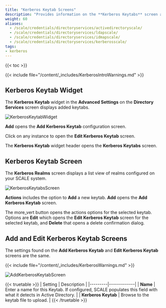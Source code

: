 ```yaml
---
title: "Kerberos Keytab Screens"
description: "Provides information on the **Kerberos Keytabs** screen and widget settings."
weight: 60
aliases:
  - /scale/credentials/directoryservices/activedirectoryscale/
  - /scale/credentials/directoryservices/ldapscale/
  - /scale/credentials/directoryservices/idmapscale/
  - /scale/credentials/directoryservices/kerberosscale/
tags:
- kerberos
---
```


{{< toc >}}

{{< include file="/content/_includes/KerberosIntroWarnings.md" >}}

## Kerberos Keytab Widget

The **Kerberos Keytab** widget in the **Advanced Settings** on the **Directory Services** screen displays added keytabs. 

![KerberosKeytabWidget](/images/SCALE/Credentials/KerberosKeytabWidget.png "Kerberos Keytab Widget")

**Add** opens the **Add Kerberos Keytab** configuration screen.

Click on any instance to open the **Edit Kerberos Keytab** screen.

The **Kerberos Keytab** widget header opens the **Kerberos Keytabs** screen.

## Kerberos Keytab Screen

The **Kerberos Realms** screen displays a list view of realms configured on your SCALE system.

![KerberosKeytabsScreen](/images/SCALE/Credentials/KerberosKeytabsScreen.png "Kerberos Keytabs Screen")

**Actions** includes the option to **Add** a new keytab. **Add** opens the **Add Kerberos Keytab** screen.

The <span class="material-icons">more_vert</span> button opens the actions options for the selected keytab. Options are **Edit** which opens the **Edit Kerberos Keytab** screen for the selected keytab, and **Delete** that opens a delete confirmation dialog.

## Add and Edit Kerberos Keytab Screens
The settings found on the **Add Kerberos Keytab** and **Edit Kerberos Keytab** screens are the same. 

{{< include file="/content/_includes/KerberosWarnings.md" >}}

![AddKerberosKeytabScreen](/images/SCALE/Credentials/AddKerberosKeytabScreen.png "Add Kerberos Keytab")

{{< truetable >}}
| Setting | Description |
|---------|-------------|
| **Name** | Enter a name for this Keytab. If configured, SCALE populates this field with what it detects in Active Directory. |
| **Kerberos Keytab** | Browse to the keytab file to upload. |
{{< /truetable >}}
